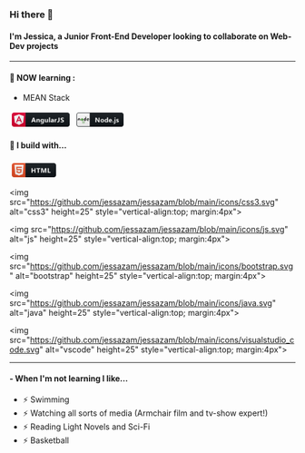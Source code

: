 ### Hi there 👋

#### I'm Jessica, a Junior Front-End Developer looking to collaborate on Web-Dev projects


--- 

#### 🌱 NOW learning :
- MEAN Stack

<p>
  <img src="https://github.com/jessazam/jessazam/blob/main/icons/angular.svg" alt="angular" height=25" style="vertical-align:top; margin:4px">
  <img src="https://github.com/jessazam/jessazam/blob/main/icons/nodejs.svg" alt="nodejs" height=25" style="vertical-align:top; margin:4px">  
</p>


#### 🚧 I build with...

<p>
  <img src="https://github.com/jessazam/jessazam/blob/main/icons/html.svg" alt="html" height=25" style="vertical-align:top; margin:4px">
  
  <img src="https://github.com/jessazam/jessazam/blob/main/icons/css3.svg" alt="css3" height=25" style="vertical-align:top; margin:4px">
  
  <img src="https://github.com/jessazam/jessazam/blob/main/icons/js.svg" alt="js" height=25" style="vertical-align:top; margin:4px">

  <img src="https://github.com/jessazam/jessazam/blob/main/icons/bootstrap.svg" alt="bootstrap" height=25" style="vertical-align:top; margin:4px">

  <img src="https://github.com/jessazam/jessazam/blob/main/icons/java.svg" alt="java" height=25" style="vertical-align:top; margin:4px">
  
  <img src="https://github.com/jessazam/jessazam/blob/main/icons/visualstudio_code.svg" alt="vscode" height=25" style="vertical-align:top; margin:4px">
  
</p>



---

#### - When I'm not learning I like...
- ⚡️  Swimming 
- ⚡️  Watching all sorts of media (Armchair film and tv-show expert!)
- ⚡️  Reading Light Novels and Sci-Fi
- ⚡️  Basketball 
